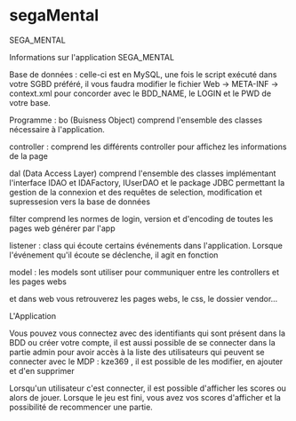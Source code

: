 
# segaMental

SEGA_MENTAL

Informations sur l'application SEGA_MENTAL

Base de données : celle-ci est en MySQL, une fois le script exécuté dans votre SGBD préféré, il vous faudra modifier le fichier Web -> META-INF -> context.xml pour concorder avec le BDD_NAME, le LOGIN et le PWD de votre base.

Programme : 
bo (Buisness Object) comprend l'ensemble des classes nécessaire à l'application.

controller : comprend les différents controller pour affichez les informations de la page 

dal (Data Access Layer) comprend l'ensemble des classes implémentant l'interface IDAO  et IDAFactory, IUserDAO et le package JDBC permettant la gestion de la connexion et des requêtes  de selection, modification et supressesion  vers la base de données

filter comprend les normes de login, version et d'encoding de toutes les pages web générer par l'app

listener : class qui écoute certains événements dans l'application. Lorsque l'événement qu'il écoute se déclenche, il agit en fonction

model : les models sont utiliser pour communiquer entre les controllers et les pages webs

et dans web vous retrouverez les pages webs, le css, le dossier vendor...

L'Application

Vous pouvez vous connectez avec des identifiants qui sont présent dans la BDD ou créer votre compte, il est aussi possible de se connecter dans la partie admin pour avoir accès à la liste des utilisateurs qui peuvent se connecter  avec le MDP : kze369 , il est possible de les modifier, en ajouter et d'en supprimer

Lorsqu'un utilisateur c'est connecter, il est possible d'afficher les scores ou alors de jouer. Lorsque le jeu est fini, vous avez vos scores d'afficher et la possibilité de recommencer une partie. 
